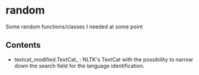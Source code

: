 # random

Some random functions/classes I needed at some point

## Contents

- textcat_modified.TextCat_ : NLTK's TextCat with the possibility to narrow down the search field for the language identification.